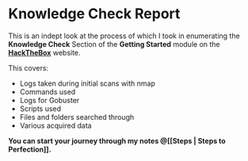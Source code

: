# Knowledge Check Report

This is an indept look at the process of which I took in enumerating the **Knowledge Check** Section of the **Getting Started** module on the [**HackTheBox**](https://academy.hackthebox.com) website.

This covers:

* Logs taken during initial scans with nmap
* Commands used
* Logs for Gobuster
* Scripts used
* Files and folders searched through
* Various acquired data

**You can start your journey through my notes @\[\[Steps | Steps to Perfection]].**
